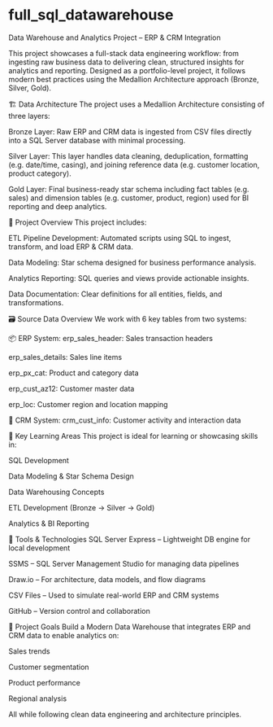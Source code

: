 # full_sql_datawarehouse
Data Warehouse and Analytics Project – ERP &amp; CRM Integration

This project showcases a full-stack data engineering workflow: from ingesting raw business data to delivering clean, structured insights for analytics and reporting. Designed as a portfolio-level project, it follows modern best practices using the Medallion Architecture approach (Bronze, Silver, Gold).

🏗️ Data Architecture
The project uses a Medallion Architecture consisting of three layers:

Bronze Layer:
Raw ERP and CRM data is ingested from CSV files directly into a SQL Server database with minimal processing.

Silver Layer:
This layer handles data cleaning, deduplication, formatting (e.g. date/time, casing), and joining reference data (e.g. customer location, product category).

Gold Layer:
Final business-ready star schema including fact tables (e.g. sales) and dimension tables (e.g. customer, product, region) used for BI reporting and deep analytics.

📖 Project Overview
This project includes:

ETL Pipeline Development: Automated scripts using SQL to ingest, transform, and load ERP & CRM data.

Data Modeling: Star schema designed for business performance analysis.

Analytics Reporting: SQL queries and views provide actionable insights.

Data Documentation: Clear definitions for all entities, fields, and transformations.

🗃️ Source Data Overview
We work with 6 key tables from two systems:

📦 ERP System:
erp_sales_header: Sales transaction headers

erp_sales_details: Sales line items

erp_px_cat: Product and category data

erp_cust_az12: Customer master data

erp_loc: Customer region and location mapping

🧑 CRM System:
crm_cust_info: Customer activity and interaction data

🎯 Key Learning Areas
This project is ideal for learning or showcasing skills in:

SQL Development

Data Modeling & Star Schema Design

Data Warehousing Concepts

ETL Development (Bronze → Silver → Gold)

Analytics & BI Reporting

🧰 Tools & Technologies
SQL Server Express – Lightweight DB engine for local development

SSMS – SQL Server Management Studio for managing data pipelines

Draw.io – For architecture, data models, and flow diagrams

CSV Files – Used to simulate real-world ERP and CRM systems

GitHub – Version control and collaboration


🚀 Project Goals
Build a Modern Data Warehouse that integrates ERP and CRM data to enable analytics on:

Sales trends

Customer segmentation

Product performance

Regional analysis

All while following clean data engineering and architecture principles.
